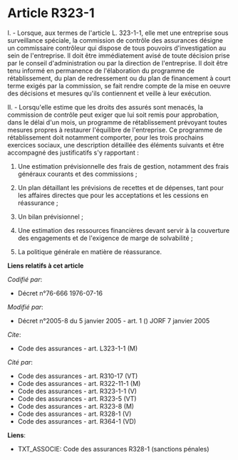 # Article R323-1

I. - Lorsque, aux termes de l'article L. 323-1-1, elle met une entreprise sous surveillance spéciale, la commission de
contrôle des assurances désigne un commissaire contrôleur qui dispose de tous pouvoirs d'investigation au sein de
l'entreprise. Il doit être immédiatement avisé de toute décision prise par le conseil d'administration ou par la direction de
l'entreprise. Il doit être tenu informé en permanence de l'élaboration du programme de rétablissement, du plan de
redressement ou du plan de financement à court terme exigés par la commission, se fait rendre compte de la mise en oeuvre des
décisions et mesures qu'ils contiennent et veille à leur exécution.

II. - Lorsqu'elle estime que les droits des assurés sont menacés, la commission de contrôle peut exiger que lui soit remis
pour approbation, dans le délai d'un mois, un programme de rétablissement prévoyant toutes mesures propres à restaurer
l'équilibre de l'entreprise. Ce programme de rétablissement doit notamment comporter, pour les trois prochains exercices
sociaux, une description détaillée des éléments suivants et être accompagné des justificatifs s'y rapportant :

1. Une estimation prévisionnelle des frais de gestion, notamment des frais généraux courants et des commissions ;

2. Un plan détaillant les prévisions de recettes et de dépenses, tant pour les affaires directes que pour les acceptations et
les cessions en réassurance ;

3. Un bilan prévisionnel ;

4. Une estimation des ressources financières devant servir à la couverture des engagements et de l'exigence de marge de
solvabilité ;

5. La politique générale en matière de réassurance.

**Liens relatifs à cet article**

_Codifié par_:

  - Décret n°76-666 1976-07-16

_Modifié par_:

  - Décret n°2005-8 du 5 janvier 2005 - art. 1 () JORF 7 janvier 2005

_Cite_:

  - Code des assurances - art. L323-1-1 (M)

_Cité par_:

  - Code des assurances - art. R310-17 (VT)
  - Code des assurances - art. R322-11-1 (M)
  - Code des assurances - art. R323-1-1 (V)
  - Code des assurances - art. R323-5 (VT)
  - Code des assurances - art. R323-8 (M)
  - Code des assurances - art. R328-1 (V)
  - Code des assurances - art. R364-1 (VD)

**Liens**:

  - TXT_ASSOCIE: Code des assurances R328-1 (sanctions pénales)

